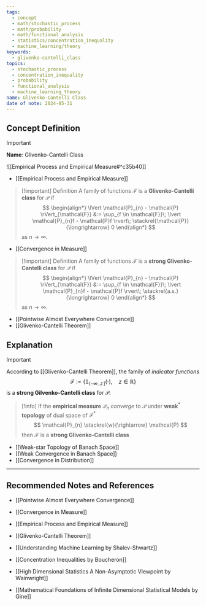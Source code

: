 ```yaml
---
tags:
  - concept
  - math/stochastic_process
  - math/probability
  - math/functional_analysis
  - statistics/concentration_inequality
  - machine_learning/theory
keywords:
  - glivenko-cantelli_class
topics:
  - stochastic_process
  - concentration_inequality
  - probability
  - functional_analysis
  - machine_learning_theory
name: Glivenko-Cantelli Class
date of note: 2024-05-31
---
```


## Concept Definition

>[!important]
>**Name**: Glivenko-Cantelli Class

![[Empirical Process and Empirical Measure#^c35b40]]

- [[Empirical Process and Empirical Measure]]


>[!important] Definition
>A family of functions $\mathcal{F}$ is a **Glivenko-Cantelli class** for $\mathcal{P}$ if 
>$$
> \begin{align*}
>  \lVert \mathcal{P}_{n} - \mathcal{P} \rVert_{\mathcal{F}}  &:= \sup_{f \in \mathcal{F}}\; \lvert \mathcal{P}_{n}f - \mathcal{P}f \rvert\; \stackrel{\mathcal{P}}{\longrightarrow} 0
> \end{align*}
>$$ 
> as $n \to \infty$. 

- [[Convergence in Measure]]

>[!important] Definition
>A family of functions $\mathcal{F}$ is a **strong Glivenko-Cantelli class** for $\mathcal{P}$ if 
>$$
> \begin{align*}
>  \lVert \mathcal{P}_{n} - \mathcal{P} \rVert_{\mathcal{F}}  &:= \sup_{f \in \mathcal{F}}\; \lvert \mathcal{P}_{n}f - \mathcal{P}f \rvert\; \stackrel{a.s.}{\longrightarrow} 0
> \end{align*}
>$$ 
> as $n \to \infty$. 

- [[Pointwise Almost Everywhere Convergence]]
- [[Glivenko-Cantelli Theorem]]

## Explanation

>[!important]
>According to [[Glivenko-Cantelli Theorem]], the family of *indicator functions*
>$$
>\mathcal{F} := \left\{ \mathbb{1}_{(-\infty\,,\, z\,]}(\cdot), \quad z\in \mathbb{R} \right\} 
>$$
>is a **strong Gilvenko-Cantelli class** for $\mathcal{P}$.

>[!info]
>If the **empirical measure** $\mathcal{P}_{n}$ *converge* to $\mathcal{P}$ under **weak$^{*}$ topology** of dual space of $\mathcal{F}^{*}$
>$$
>\mathcal{P}_{n} \stackrel{w}{\rightarrow} \mathcal{P}
>$$
>then $\mathcal{F}$ is a **strong Glivenko-Cantelli class**

- [[Weak-star Topology of Banach Space]]
- [[Weak Convergence in Banach Space]]
- [[Convergence in Distribution]]



-----------
##  Recommended Notes and References

- [[Pointwise Almost Everywhere Convergence]]
- [[Convergence in Measure]]
- [[Empirical Process and Empirical Measure]]
- [[Glivenko-Cantelli Theorem]]


- [[Understanding Machine Learning by Shalev-Shwartz]]
- [[Concentration Inequalities by Boucheron]]
- [[High Dimensional Statistics A Non-Asymptotic Viewpoint by Wainwright]]
- [[Mathematical Foundations of Infinite Dimensional Statistical Models by Gine]]